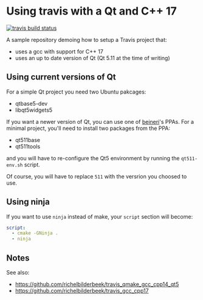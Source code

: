 # Using travis with a Qt and C++ 17

[![travis build status](https://travis-ci.org/aoloe/cpp-travis-qt-gcc-17.svg?branch=master)](https://travis-ci.org/aoloe/cpp-travis-qt-gcc-17)

A sample repository demoing how to setup a Travis project that:

- uses a gcc with support for C++ 17
- uses an up to date version of Qt (Qt 5.11 at the time of writing)

## Using current versions of Qt

For a simple Qt project you need two Ubuntu pakcages:

- qtbase5-dev
- libqt5widgets5

If you want a newer version of Qt, you can use one of [beineri](https://launchpad.net/~beineri)'s PPAs. For a minimal project, you'll need to install two packages from the PPA:

- qt511base
- qt511tools

and you will have to re-configure the Qt5 environment by running the `qt511-env.sh` script.

Of course, you will have to replace `511` with the versrion you choosed to use.

## Using ninja

If you want to use `ninja` instead of make, your `script` section will become:

```yaml
script:
  - cmake -GNinja .
  - ninja
```

## Notes

See also:

- <https://github.com/richelbilderbeek/travis_qmake_gcc_cpp14_qt5>
- <https://github.com/richelbilderbeek/travis_gcc_cpp17>
